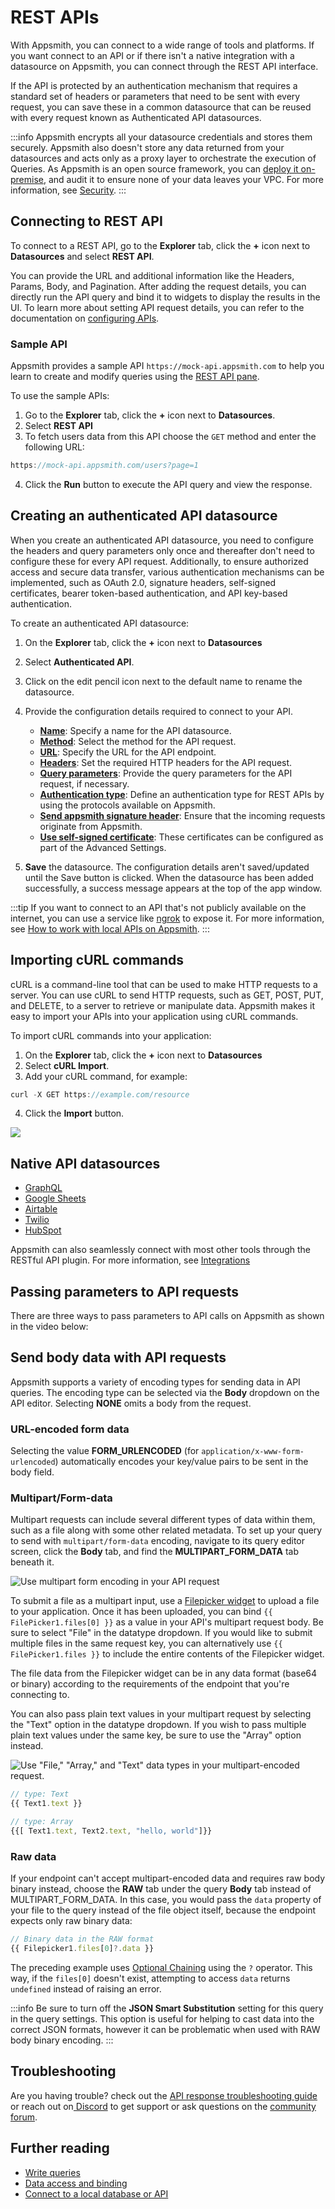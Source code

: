 # REST APIs

With Appsmith, you can connect to a wide range of tools and platforms. If you want connect to an API or if there isn't a native integration with a datasource on Appsmith, you can connect through the REST API interface. 

If the API is protected by an authentication mechanism that requires a standard set of headers or parameters that need to be sent with every request, you can save these in a common datasource that can be reused with every request known as Authenticated API datasources.

:::info
Appsmith encrypts all your datasource credentials and stores them securely. Appsmith also doesn't store any data returned from your datasources and acts only as a proxy layer to orchestrate the execution of Queries. As Appsmith is an open source framework, you can [deploy it on-premise](/getting-started/setup), and audit it to ensure none of your data leaves your VPC. For more information, see [Security](/product/security#security-measures-within-appsmith). 
:::

## Connecting to REST API

To connect to a REST API, go to the **Explorer** tab, click the **+** icon next to **Datasources** and select **REST API**.

You can provide the URL and additional information like the Headers, Params, Body, and Pagination. After adding the request details, you can directly run the API query and bind it to widgets to display the results in the UI. To learn more about setting API request details, you can refer to the documentation on [configuring APIs](/core-concepts/connecting-to-data-sources/authentication/connect-to-apis).

 <VideoEmbed host="youtube" videoId="IptCmvKdbog" title="Connect to REST API" caption="Connect to REST API"/> 


### Sample API

Appsmith provides a sample API `https://mock-api.appsmith.com` to help you learn to create and modify queries using the [REST API pane](/core-concepts/connecting-to-data-sources/authentication/connect-to-apis).

<VideoEmbed host="youtube" videoId="DWLF0pNjjuI" title="Using A Sample API " caption="How to use sample API"/>

 To use the sample APIs:

1. Go to the **Explorer** tab, click the **+** icon next to **Datasources**.
2. Select **REST API**
3. To fetch users data from this API choose the `GET` method and enter the following URL:

```js
https://mock-api.appsmith.com/users?page=1
```
4. Click the **Run** button to execute the API query and view the response.

## Creating an authenticated API datasource

When you create an authenticated API datasource, you need to configure the headers and query parameters only once and thereafter don't need to configure these for every API request. Additionally, to ensure authorized access and secure data transfer, various authentication mechanisms can be implemented, such as OAuth 2.0, signature headers, self-signed certificates, bearer token-based authentication, and API key-based authentication.

 <VideoEmbed host="youtube" videoId="Uy7ZDviGbtM" title="Creating an authenticated API " caption="Creating an authenticated API datasource"/> 

To create an authenticated API datasource:

1. On the **Explorer** tab, click the **+** icon next to **Datasources**
2. Select **Authenticated API**.
3. Click on the edit pencil icon next to the default name to rename the datasource.
4. Provide the configuration details required to connect to your API.

   * [**Name**](/core-concepts/connecting-to-data-sources/authentication/connect-to-apis#name):		Specify a name for the API datasource.
   * [**Method**](/core-concepts/connecting-to-data-sources/authentication/connect-to-apis#method):	Select the method for the API request.
   * [**URL**](/core-concepts/connecting-to-data-sources/authentication/connect-to-apis#url):		Specify the URL for the API endpoint.
   * [**Headers**](/core-concepts/connecting-to-data-sources/authentication/connect-to-apis#headers):		Set the required HTTP headers for the API request.
   * [**Query parameters**](/core-concepts/connecting-to-data-sources/authentication/connect-to-apis#params):		Provide the query parameters for the API request, if necessary.
   * [**Authentication type**](/core-concepts/connecting-to-data-sources/authentication/authentication-type): Define an authentication type for REST APIs by using the protocols available on Appsmith.
   * [**Send appsmith signature header**](/core-concepts/connecting-to-data-sources/authentication/connect-to-apis#send-appsmith-signature-header): Ensure that the incoming requests originate from Appsmith.
   * [**Use self-signed certificate**](/core-concepts/connecting-to-data-sources/authentication/self-signed-certificates):  These certificates can be configured as part of the Advanced Settings. 

5. **Save** the datasource. The configuration details aren't saved/updated until the Save button is clicked. When the datasource has been added successfully, a success message appears at the top of the app window.

:::tip
If you want to connect to an API that's not publicly available on the internet, you can use a service like [ngrok](https://ngrok.com/) to expose it. For more information, see [How to work with local APIs on Appsmith](/advanced-concepts/more/how-to-work-with-local-apis-on-appsmith).
:::

## Importing cURL commands

cURL is a command-line tool that can be used to make HTTP requests to a server. You can use cURL to send HTTP requests, such as GET, POST, PUT, and DELETE, to a server to retrieve or manipulate data. Appsmith makes it easy to import your APIs into your application using cURL commands.


To import cURL commands into your application:

1. On the **Explorer** tab, click the **+** icon next to **Datasources**
2. Select **cURL Import**.
3. Add your cURL command, for example:

```js
curl -X GET https://example.com/resource
```
4. Click the **Import** button.

![](</img/import_curl_(1).gif>)

## Native API datasources
* [GraphQL](/reference/datasources/graphql)
* [Google Sheets](/reference/datasources/querying-google-sheets)
* [Airtable](/reference/datasources/airtable)
* [Twilio](/reference/datasources/twilio)
* [HubSpot](/reference/datasources/hubspot)

Appsmith can also seamlessly connect with most other tools through the RESTful API plugin. For more information, see [Integrations](/learning-and-resources/integrations)


## Passing parameters to API requests

There are three ways to pass parameters to API calls on Appsmith as shown in the video below:

<VideoEmbed host="youtube" videoId="znaaDiQbAS8" title="How to pass parameters to an API call" caption="How to pass parameters to an API call"/>

## Send body data with API requests

Appsmith supports a variety of encoding types for sending data in API queries. The encoding type can be selected via the **Body** dropdown on the API editor. Selecting **NONE** omits a body from the request.

### URL-encoded form data

Selecting the value **FORM_URLENCODED** (for `application/x-www-form-urlencoded`) automatically encodes your key/value pairs to be sent in the body field.

### Multipart/Form-data

Multipart requests can include several different types of data within them, such as a file along with some other related metadata. To set up your query to send with `multipart/form-data` encoding, navigate to its query editor screen, click the **Body** tab, and find the **MULTIPART_FORM_DATA** tab beneath it.

![Use multipart form encoding in your API request](/img/multipart_editor.png)

To submit a file as a multipart input, use a [Filepicker widget](/reference/widgets/filepicker) to upload a file to your application. Once it has been uploaded, you can bind `{{ FilePicker1.files[0] }}` as a value in your API's multipart request body. Be sure to select "File" in the datatype dropdown. If you would like to submit multiple files in the same request key, you can alternatively use `{{ FilePicker1.files }}` to include the entire contents of the Filepicker widget.

The file data from the Filepicker widget can be in any data format (base64 or binary) according to the requirements of the endpoint that you're connecting to.

You can also pass plain text values in your multipart request by selecting the "Text" option in the datatype dropdown. If you wish to pass multiple plain text values under the same key, be sure to use the "Array" option instead.

![Use "File," "Array," and "Text" data types in your multipart-encoded request.](/img/multipart_fields.png)

```javascript
// type: Text
{{ Text1.text }}
```

```javascript
// type: Array
{{[ Text1.text, Text2.text, "hello, world"]}}
```

### Raw data

If your endpoint can't accept multipart-encoded data and requires raw body binary instead, choose the **RAW** tab under the query **Body** tab instead of MULTIPART_FORM_DATA. In this case, you would pass the `data` property of your file to the query instead of the file object itself, because the endpoint expects only raw binary data:

```javascript
// Binary data in the RAW format
{{ Filepicker1.files[0]?.data }}
```
The preceding example uses [Optional Chaining](https://developer.mozilla.org/en-US/docs/Web/JavaScript/Reference/Operators/Optional_chaining) using the `?` operator. This way, if the `files[0]` doesn't exist, attempting to access `data` returns `undefined` instead of raising an error.

:::info
Be sure to turn off the **JSON Smart Substitution** setting for this query in the query settings. This option is useful for helping to cast data into the correct JSON formats, however it can be problematic when used with RAW body binary encoding.
:::

## Troubleshooting

Are you having trouble? check out the [API response troubleshooting guide](/help-and-support/troubleshooting-guide/query-errors) or reach out on[ Discord](https://discord.com/invite/rBTTVJp) to get support or ask questions on the [community forum](https://community.appsmith.com/).

## Further reading

* [Write queries](/core-concepts/data-access-and-binding/querying-a-database)
* [Data access and binding](/core-concepts/data-access-and-binding)
* [Connect to a local database or API](/advanced-concepts/more/how-to-work-with-local-apis-on-appsmith)




